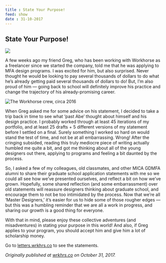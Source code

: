 ```yaml
---
title : State Your Purpose!
feed: show
date : 31-10-2017
---
```


## State Your Purpose!

![](https://cdn-images-1.medium.com/max/5760/1*az7ZyM8LGs4tG2I_RK_zQg.jpeg)

A few weeks ago my friend Greg, who has been working with Workhorse as a freelancer since we started the company, told me that he was applying to MFA design programs. I was excited for him, but also surprised. Never thought he would be looking to pay several thousands of dollars to do what he’s already getting paid several thousands of dollars to do! But, I’m also proud of him — going back to school will definitely improve his practice and change the trajectory of his already-promising career.

![The Workhorse crew, circa 2016](https://cdn-images-1.medium.com/max/5760/1*VrpITd7o6bk1EKJSDREXnQ.jpeg)

When Greg asked me for some advice on his statement, I decided to take a trip back in time to see what ‘past Abe’ thought about himself and his design practice. I probably worked through at least 45 iterations of my portfolio, and at least 25 drafts + 5 different versions of my statement before I settled on a final. Surely something I worked so hard on would stand the test of time, and not be at all embarrassing. Wrong! After the cringing subsided, reading this truly mediocre piece of writing actually humbled me quite a bit, and got me thinking about all of the young designers out there, applying to programs and feeling a bit daunted by the process.

So, I asked a few of my colleagues, old classmates, and other MICA GDMFA alumni to share their graduate school application statements with me so we could all see how we’ve presented ourselves, and reflect a bit on how we’ve grown. Hopefully, some shared reflection (and some embarrassment) over old statements will reassure designers thinking about graduate school, and encourage them to not be too intimidated by the process. Now that we’re all ‘Master Designers,’ it’s easier for us to hide some of those rougher edges — but this was a humbling reminder that we are all a work in progress, and sharing our growth is a good thing for everyone.

With that in mind, please enjoy these collective adventures (and misadventures) in stating your purpose in this world! And also, if Greg applies to your program, you should accept him and give him a lot of scholarship money.

Go to [letters.wrkhrs.co](https://letters.wrkhrs.co/) to see the statements.

*Originally published at [wrkhrs.co](https://wrkhrs.co/notes/community/state-your-purpose/) on October 31, 2017.*
